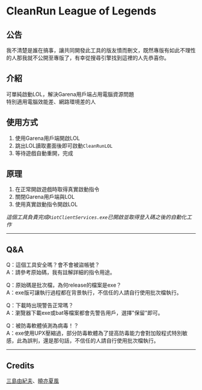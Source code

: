 # CleanRun League of Legends

## 公告
我不清楚是誰在搞事，讓共同開發此工具的版友憤而刪文，既然專版有如此不理性的人那我就不公開至專版了，有幸從搜尋引擎找到這裡的人先恭喜你。

## 介紹
可單純啟動LOL，解決Garena用戶端占用電腦資源問題  
特別適用電腦效能差、網路環境差的人

## 使用方式
1. 使用Garena用戶端開啟LOL
2. 跳出LOL讀取畫面後即可啟動`CleanRunLOL`
3. 等待遊戲自動重開，完成

## 原理
1. 在正常開啟遊戲時取得真實啟動指令
2. 關閉Garena用戶端與LOL
3. 使用真實啟動指令開啟LOL

*這個工具負責完成`RiotClientServices.exe`已開啟並取得登入碼之後的自動化工作*

----

## Q&A
Q：這個工具安全嗎？會不會被盜帳號？  
A：請參考原始碼，我有註解詳細的指令用途。

Q：原始碼是批次檔，為何release的檔案是exe？  
A：exe版可讓執行過程都在背景執行，不信任的人請自行使用批次檔執行。

Q：下載時出現警告正常嗎？  
A：瀏覽器下載exe或bat等檔案都會先警告用戶，選擇"保留"即可。

Q：被防毒軟體偵測為病毒！？  
A：exe使用UPX壓縮過，部分防毒軟體為了提高防毒能力會對加殼程式特別敏感，此為誤判，還是那句話，不信任的人請自行使用批次檔執行。

----

## Credits
[三島由紀夫](https://home.gamer.com.tw/q347)、[曉亦夏風](https://home.gamer.com.tw/evildjkay)
